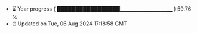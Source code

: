 - ⏳ Year progress { █████████████████▁▁▁▁▁▁▁▁▁▁▁▁▁ } 59.76 %
- ⏰ Updated on Tue, 06 Aug 2024 17:18:58 GMT

